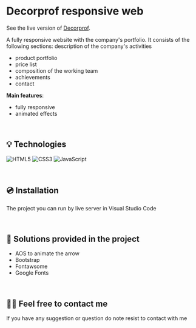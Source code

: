 # Decorprof responsive web

See the live version of [Decorprof]([https://devmentor.pl](https://decorprof.netlify.app/)).

A fully responsive website with the company's portfolio. It consists of the following sections:
description of the company's activities
  - product portfolio
  - price list
  - composition of the working team
  - achievements
  - contact

**Main features**:
- fully responsive
- animated effects


&nbsp;
 
## 💡 Technologies
![HTML5](https://img.shields.io/badge/html5-%23E34F26.svg?style=for-the-badge&logo=html5&logoColor=white)
![CSS3](https://img.shields.io/badge/css3-%231572B6.svg?style=for-the-badge&logo=css3&logoColor=white)
![JavaScript](https://img.shields.io/badge/javascript-%23323330.svg?style=for-the-badge&logo=javascript&logoColor=%23F7DF1E)


&nbsp;
 
 
## 💿 Installation

The project you can run by live server in Visual Studio Code


&nbsp;
 
## 🤔 Solutions provided in the project

- AOS to animate the arrow
- Bootstrap 
- Fontawsome
- Google Fonts

&nbsp;

## 🙋‍♂️ Feel free to contact me
If you have any suggestion or question do note resist to contact with me
